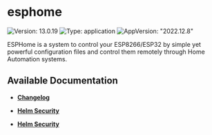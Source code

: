 # esphome

![Version: 13.0.19](https://img.shields.io/badge/Version-13.0.19-informational?style=flat-square) ![Type: application](https://img.shields.io/badge/Type-application-informational?style=flat-square) ![AppVersion: "2022.12.8"](https://img.shields.io/badge/AppVersion-"2022.12.8"-informational?style=flat-square)

ESPHome is a system to control your ESP8266/ESP32 by simple yet powerful configuration files and control them remotely through Home Automation systems.

## Available Documentation

- [**Changelog**](CHANGELOG)

- [**Helm Security**](container-security)

- [**Helm Security**](helm-security)

